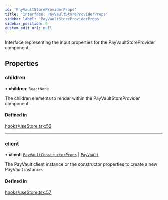```yaml
---
id: 'PayVaultStoreProviderProps'
title: 'Interface: PayVaultStoreProviderProps'
sidebar_label: 'PayVaultStoreProviderProps'
sidebar_position: 0
custom_edit_url: null
---
```


Interface representing the input properties for the PayVaultStoreProvider component.

## Properties

### children

• **children**: `ReactNode`

The children elements to render within the PayVaultStoreProvider component.

#### Defined in

[hooks/useStore.tsx:52](https://github.com/Project-Krypto/ReactPayVault/blob/208ee24/src/lib/hooks/useStore.tsx#L52)

---

### client

• **client**: [`PayVaultConstructorProps`](PayVaultConstructorProps.md) \| [`PayVault`](../classes/PayVault.md)

The PayVault client instance or the constructor properties to create a new PayVault instance.

#### Defined in

[hooks/useStore.tsx:57](https://github.com/Project-Krypto/ReactPayVault/blob/208ee24/src/lib/hooks/useStore.tsx#L57)
